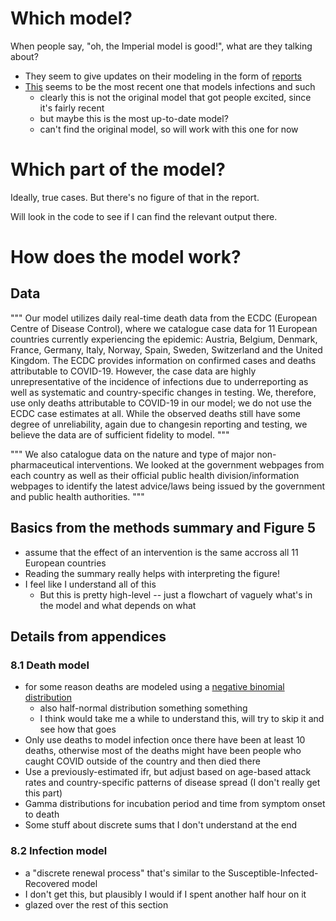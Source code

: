 # Which model?

When people say, "oh, the Imperial model is good!", what are they talking about?

* They seem to give updates on their modeling in the form of [reports](https://www.imperial.ac.uk/mrc-global-infectious-disease-analysis/covid-19/)
* [This](https://www.imperial.ac.uk/media/imperial-college/medicine/mrc-gida/2020-03-30-COVID19-Report-13.pdf) seems to be the most recent one that models infections and such
    * clearly this is not the original model that got people excited, since it's fairly recent
    * but maybe this is the most up-to-date model?
    * can't find the original model, so will work with this one for now

# Which part of the model?

Ideally, true cases. But there's no figure of that in the report.

Will look in the code to see if I can find the relevant output there.

# How does the model work?

## Data 

"""
Our model utilizes daily real-time death data from the ECDC (European Centre of Disease Control),
where we catalogue case data for 11 European countries currently experiencing the epidemic: Austria,
Belgium, Denmark, France, Germany, Italy, Norway, Spain, Sweden, Switzerland and the United
Kingdom. The ECDC provides information on confirmed cases and deaths attributable to COVID-19.
However, the case data are highly unrepresentative of the incidence of infections due to
underreporting as well as systematic and country-specific changes in testing.
We, therefore, use only deaths attributable to COVID-19 in our model; we do not use the ECDC case
estimates at all. While the observed deaths still have some degree of unreliability, again due to
changesin reporting and testing, we believe the data are of sufficient fidelity to model. 
"""

"""
We also catalogue data on the nature and type of major non-pharmaceutical interventions. We looked
at the government webpages from each country as well as their official public health
division/information webpages to identify the latest advice/laws being issued by the government and
public health authorities. 
"""

## Basics from the methods summary and Figure 5

* assume that the effect of an intervention is the same accross all 11 European countries
* Reading the summary really helps with interpreting the figure!
* I feel like I understand all of this
    * But this is pretty high-level -- just a flowchart of vaguely what's in the model and what depends on what

## Details from appendices

### 8.1 Death model
* for some reason deaths are modeled using a [negative binomial distribution](https://en.wikipedia.org/wiki/Negative_binomial_distribution)
    * also half-normal distribution something something
    * I think would take me a while to understand this, will try to skip it and see how that goes
* Only use deaths to model infection once there have been at least 10 deaths, otherwise most of the deaths might have been people who caught COVID outside of the country and then died there
* Use a previously-estimated ifr, but adjust based on age-based attack rates and country-specific patterns of disease spread (I don't really get this part)
* Gamma distributions for incubation period and time from symptom onset to death
* Some stuff about discrete sums that I don't understand at the end

### 8.2 Infection model
* a "discrete renewal process" that's similar to the Susceptible-Infected-Recovered model
* I don't get this, but plausibly I would if I spent another half hour on it
* glazed over the rest of this section